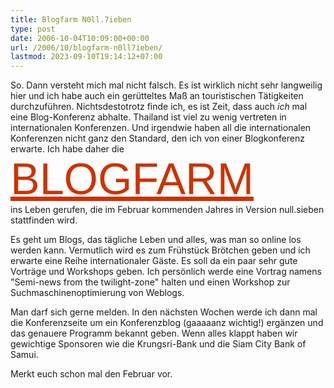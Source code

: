 ```yaml
---
title: Blogfarm N0ll.7ieben
type: post
date: 2006-10-04T10:09:00+00:00
url: /2006/10/blogfarm-n0ll7ieben/
lastmod: 2023-09-10T19:14:12+07:00
---
```

So. Dann versteht mich mal nicht falsch. Es ist wirklich nicht sehr langweilig hier und ich habe auch ein gerütteltes Maß an touristischen Tätigkeiten durchzuführen. Nichtsdestotrotz finde ich, es ist Zeit, dass auch _ich_ mal eine Blog-Konferenz abhalte. Thailand ist viel zu wenig vertreten in internationalen Konferenzen. Und irgendwie haben all die internationalen Konferenzen nicht ganz den Standard, den ich von einer Blogkonferenz erwarte. Ich habe daher die <a href="http://blogfarm.de/" style="font-family: 'Arial Black','Arial Bold',Arial,Helvetica,sans-serif !important; text-transform:uppercase !important;clear:both !important;display:block !important;color:#CC3300 !important;font-size:70px !important;line-height:80px !important;">blogfarm</a> ins Leben gerufen, die im Februar kommenden Jahres in Version null.sieben stattfinden wird.

Es geht um Blogs, das tägliche Leben und alles, was man so online los werden kann. Vermutlich wird es zum Frühstück Brötchen geben und ich erwarte eine Reihe internationaler Gäste. Es soll da ein paar sehr gute Vorträge und Workshops geben. Ich persönlich werde eine Vortrag namens "Semi-news from the twilight-zone" halten und einen Workshop zur Suchmaschinenoptimierung von Weblogs.

Man darf sich gerne melden. In den nächsten Wochen werde ich dann mal die Konferenzseite um ein Konferenzblog (gaaaaanz wichtig!) ergänzen und das genauere Programm bekannt geben. Wenn alles klappt haben wir gewichtige Sponsoren wie die Krungsri-Bank und die Siam City Bank of Samui.

Merkt euch schon mal den Februar vor.
